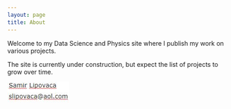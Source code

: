 ```yaml
---
layout: page
title: About
---
```


Welcome to my Data Science and Physics site where I publish my work on various
projects.

The site is currently under construction, but expect the list of projects to
grow over time.

![](../images/email.JPG)

 

